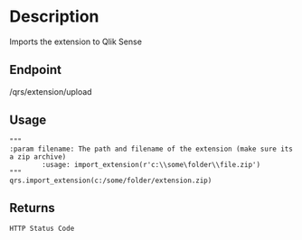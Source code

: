 # Description
Imports the extension to Qlik Sense
        

## Endpoint
/qrs/extension/upload

## Usage

```
"""
:param filename: The path and filename of the extension (make sure its a zip archive)
        :usage: import_extension(r'c:\\some\folder\\file.zip')
"""
qrs.import_extension(c:/some/folder/extension.zip)
```
## Returns
```
HTTP Status Code
```
